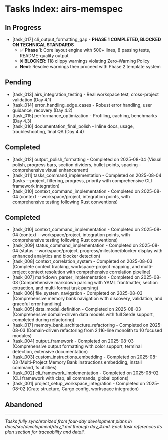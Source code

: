 # Tasks Index: airs-memspec

## In Progress

- [task_017] cli_output_formatting_gap - **PHASE 1 COMPLETED, BLOCKED ON TECHNICAL STANDARDS** 
  - ✅ **Phase 1**: Core layout engine with 500+ lines, 8 passing tests, README-quality output
  - ❌ **BLOCKER**: 118 clippy warnings violating Zero-Warning Policy
  - **Next**: Resolve warnings then proceed with Phase 2 template system

## Pending

- [task_013] airs_integration_testing - Real workspace test, cross-project validation (Day 4.1)
- [task_014] error_handling_edge_cases - Robust error handling, user guidance, recovery (Day 4.2)
- [task_015] performance_optimization - Profiling, caching, benchmarks (Day 4.3)
- [task_016] documentation_final_polish - Inline docs, usage, troubleshooting, final QA (Day 4.4)

## Completed

- [task_012] output_polish_formatting - Completed on 2025-08-04 (Visual polish, progress bars, section dividers, bullet points, spacing - comprehensive visual enhancement)
- [task_011] tasks_command_implementation - Completed on 2025-08-04 (tasks --project, filtering, progress, priority with comprehensive CLI framework integration)
- [task_010] context_command_implementation - Completed on 2025-08-04 (context --workspace/project, integration points, with comprehensive testing following Rust conventions)

## Completed

- [task_010] context_command_implementation - Completed on 2025-08-04 (context --workspace/project, integration points, with comprehensive testing following Rust conventions)
- [task_009] status_command_implementation - Completed on 2025-08-04 (status --workspace/project, progress/milestone/blocker display with enhanced analytics and blocker detection)
- [task_008] context_correlation_system - Completed on 2025-08-03 (Complete context tracking, workspace-project mapping, and multi-project context resolution with comprehensive correlation pipeline)
- [task_007] markdown_parser_implementation - Completed on 2025-08-03 (Comprehensive markdown parsing with YAML frontmatter, section extraction, and multi-format task parsing)
- [task_006] file_system_navigation - Completed on 2025-08-03 (Comprehensive memory bank navigation with discovery, validation, and graceful error handling)
- [task_005] data_model_definition - Completed on 2025-08-03 (Comprehensive domain-driven data models with full Serde support, completed during refactoring)
- [task_017] memory_bank_architecture_refactoring - Completed on 2025-08-03 (Domain-driven refactoring from 2,116-line monolith to 10 focused modules)
- [task_004] output_framework - Completed on 2025-08-03 (Comprehensive output formatting with color support, terminal detection, extensive documentation)
- [task_003] custom_instructions_embedding - Completed on 2025-08-03 (Multi-Project Memory Bank instructions embedding, install command, fs utilities)
- [task_002] cli_framework_implementation - Completed on 2025-08-02 (CLI framework with clap, all commands, global options)
- [task_001] project_setup_workspace_integration - Completed on 2025-08-02 (Crate structure, Cargo config, workspace integration)


## Abandoned


---

*Tasks fully synchronized from four-day development plans in docs/src/development/day_1.md through day_4.md. Each task references its plan section for traceability and detail.*
